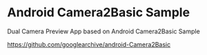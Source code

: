 
Android Camera2Basic Sample
===========================

Dual Camera Preview App
based on Android Camera2Basic Sample

https://github.com/googlearchive/android-Camera2Basic